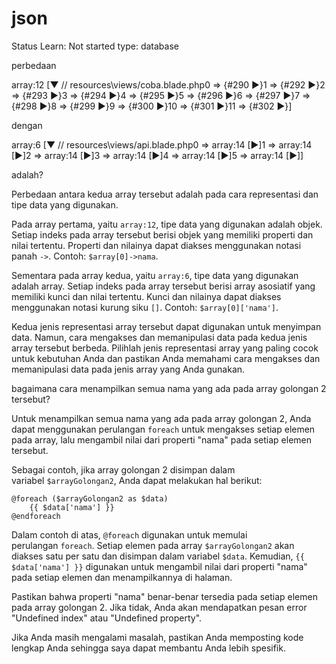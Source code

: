 # json

Status Learn: Not started
type: database

perbedaan

array:12 [▼ // resources\views/coba.blade.php0 => {#290 ▶}1 => {#292 ▶}2 => {#293 ▶}3 => {#294 ▶}4 => {#295 ▶}5 => {#296 ▶}6 => {#297 ▶}7 => {#298 ▶}8 => {#299 ▶}9 => {#300 ▶}10 => {#301 ▶}11 => {#302 ▶}]

dengan

array:6 [▼ // resources\views/api.blade.php0 => array:14 [▶]1 => array:14 [▶]2 => array:14 [▶]3 => array:14 [▶]4 => array:14 [▶]5 => array:14 [▶]]

adalah?

Perbedaan antara kedua array tersebut adalah pada cara representasi dan tipe data yang digunakan.

Pada array pertama, yaitu `array:12`, tipe data yang digunakan adalah objek. Setiap indeks pada array tersebut berisi objek yang memiliki properti dan nilai tertentu. Properti dan nilainya dapat diakses menggunakan notasi panah `->`. Contoh: `$array[0]->nama`.

Sementara pada array kedua, yaitu `array:6`, tipe data yang digunakan adalah array. Setiap indeks pada array tersebut berisi array asosiatif yang memiliki kunci dan nilai tertentu. Kunci dan nilainya dapat diakses menggunakan notasi kurung siku `[]`. Contoh: `$array[0]['nama']`.

Kedua jenis representasi array tersebut dapat digunakan untuk menyimpan data. Namun, cara mengakses dan memanipulasi data pada kedua jenis array tersebut berbeda. Pilihlah jenis representasi array yang paling cocok untuk kebutuhan Anda dan pastikan Anda memahami cara mengakses dan memanipulasi data pada jenis array yang Anda gunakan.

bagaimana cara menampilkan semua nama yang ada pada array golongan 2 tersebut?

Untuk menampilkan semua nama yang ada pada array golongan 2, Anda dapat menggunakan perulangan `foreach` untuk mengakses setiap elemen pada array, lalu mengambil nilai dari properti "nama" pada setiap elemen tersebut.

Sebagai contoh, jika array golongan 2 disimpan dalam variabel `$arrayGolongan2`, Anda dapat melakukan hal berikut:

```
@foreach ($arrayGolongan2 as $data)
    {{ $data['nama'] }}
@endforeach

```

Dalam contoh di atas, `@foreach` digunakan untuk memulai perulangan `foreach`. Setiap elemen pada array `$arrayGolongan2` akan diakses satu per satu dan disimpan dalam variabel `$data`. Kemudian, `{{ $data['nama'] }}` digunakan untuk mengambil nilai dari properti "nama" pada setiap elemen dan menampilkannya di halaman.

Pastikan bahwa properti "nama" benar-benar tersedia pada setiap elemen pada array golongan 2. Jika tidak, Anda akan mendapatkan pesan error "Undefined index" atau "Undefined property".

Jika Anda masih mengalami masalah, pastikan Anda memposting kode lengkap Anda sehingga saya dapat membantu Anda lebih spesifik.